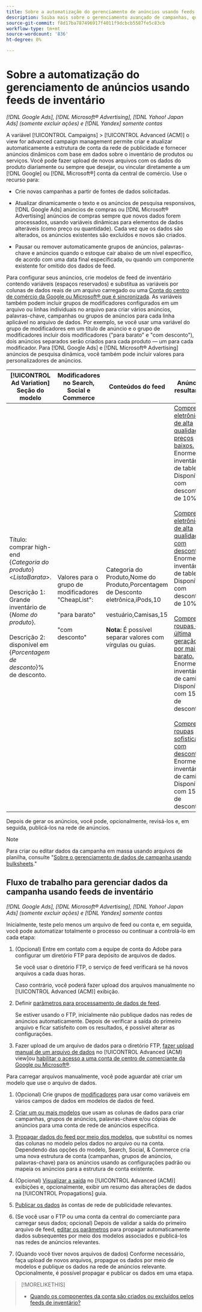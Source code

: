 ```yaml
---
title: Sobre a automatização do gerenciamento de anúncios usando feeds de inventário
description: Saiba mais sobre o gerenciamento avançado de campanhas, que permite gerenciar automaticamente a estrutura da conta e fornecer anúncios dinâmicos com base em dados sobre o inventário de produtos ou serviços.
source-git-commit: f8d17ba787496917f4011f9dcbcb5587fe5c83cb
workflow-type: tm+mt
source-wordcount: '836'
ht-degree: 0%

---
```


# Sobre a automatização do gerenciamento de anúncios usando feeds de inventário

*[!DNL Google Ads], [!DNL Microsoft® Advertising], [!DNL Yahoo! Japan Ads] (somente excluir ações) e [!DNL Yandex] somente contas*

A variável [!UICONTROL Campaigns] > [!UICONTROL Advanced (ACM)] o view for advanced campaign management permite criar e atualizar automaticamente a estrutura de conta da rede de publicidade e fornecer anúncios dinâmicos com base em dados sobre o inventário de produtos ou serviços. Você pode fazer upload de novos arquivos com os dados do produto diariamente ou sempre que desejar, ou vincular diretamente a um [!DNL Google] ou [!DNL Microsoft®] conta da central de comércio. Use o recurso para:

* Crie novas campanhas a partir de fontes de dados solicitadas.

* Atualizar dinamicamente o texto e os anúncios de pesquisa responsivos, [!DNL Google Ads] anúncios de compras ou [!DNL Microsoft® Advertising] anúncios de compras sempre que novos dados forem processados, usando variáveis dinâmicas para elementos de dados alteráveis (como preço ou quantidade). Cada vez que os dados são alterados, os anúncios existentes são excluídos e novos são criados.

* Pausar ou remover automaticamente grupos de anúncios, palavras-chave e anúncios quando o estoque cair abaixo de um nível específico, de acordo com uma data final especificada, ou quando um componente existente for omitido dos dados de feed.

Para configurar seus anúncios, crie modelos de feed de inventário contendo variáveis (espaços reservados) e substitua as variáveis por colunas de dados reais de um arquivo carregado ou uma [Conta do centro de comércio da Google ou Microsoft® que é sincronizada](/help/search-social-commerce/campaign-management/accounts/merchant-account-manage.md). As variáveis também podem incluir grupos de modificadores configurados em um arquivo ou linhas individuais no arquivo para criar vários anúncios, palavras-chave, campanhas ou grupos de anúncios para cada linha aplicável no arquivo de dados. Por exemplo, se você usar uma variável do grupo de modificadores em um título de anúncio e o grupo de modificadores incluir dois modificadores (&quot;para barato&quot; e &quot;com desconto&quot;), dois anúncios separados serão criados para cada produto — um para cada modificador. Para [!DNL Google Ads] e [!DNL Microsoft® Advertising] anúncios de pesquisa dinâmica, você também pode incluir valores para personalizadores de anúncios.

| [!UICONTROL Ad Variation] Seção do modelo | Modificadores no Search, Social e Commerce | Conteúdos do feed | Anúncios resultantes |
|----|----|----|----|
| Título: comprar high-end \{<i>Categoria do produto</i>\} &lt;<i>ListaBarata</i>>.<br><br>Descrição 1: Grande inventário de \{<i>Nome do produto</i>\}.<br><br>Descrição 2: disponível em \{<i>Porcentagem de desconto</i>\}% de desconto. | Valores para o grupo de modificadores &quot;CheapList&quot;:<br><br>&quot;para barato&quot;<br><br>&quot;com desconto&quot; | Categoria do Produto,Nome do Produto,Porcentagem de Desconto<br>eletrônica,iPods,10<br><br>vestuário,Camisas,15<br><br><b>Nota:</b> É possível separar valores com vírgulas ou guias. | <u>Compre eletrônicos de alta qualidade a preços baixos.</u><br>Enorme inventário de tablets. Disponível com desconto de 10%.<br><br><u>Compre eletrônicos de alta qualidade com desconto.</u><br>Enorme inventário de tablets. Disponível com desconto de 10%.<br><br><u>Compre roupas de última geração por mais barato.</u><br>Enorme inventário de camisas. Disponível com 15% de desconto.<br><br><u>Compre roupas sofisticadas com desconto.</u><br>Enorme inventário de camisas. Disponível com 15% de desconto. |

Depois de gerar os anúncios, você pode, opcionalmente, revisá-los e, em seguida, publicá-los na rede de anúncios.

>[!NOTE]
>Para criar ou editar dados da campanha em massa usando arquivos de planilha, consulte &quot;[Sobre o gerenciamento de dados de campanha usando bulksheets](/help/search-social-commerce/campaign-management/bulksheets/bulksheet-about.md).&quot;

## Fluxo de trabalho para gerenciar dados da campanha usando feeds de inventário

*[!DNL Google Ads], [!DNL Microsoft® Advertising], [!DNL Yahoo! Japan Ads] (somente excluir ações) e [!DNL Yandex] somente contas*

Inicialmente, teste pelo menos um arquivo de feed ou conta e, em seguida, você pode automatizar totalmente o processo ou continuar a controlá-lo em cada etapa:

1. (Opcional) Entre em contato com a equipe de conta do Adobe para configurar um diretório FTP para depósito de arquivos de dados.

   Se você usar o diretório FTP, o serviço de feed verificará se há novos arquivos a cada duas horas.

   Caso contrário, você poderá fazer upload dos arquivos manualmente no [!UICONTROL Advanced (ACM)] exibição.

1. Definir [parâmetros para processamento de dados de feed](feed-settings-manage.md#feed-data-settings).

   Se estiver usando o FTP, inicialmente não publique dados nas redes de anúncios automaticamente. Depois de verificar a saída do primeiro arquivo e ficar satisfeito com os resultados, é possível alterar as configurações.

1. Fazer upload de um arquivo de dados para o diretório FTP, [fazer upload manual de um arquivo de dados](feed-files-manage.md) no [!UICONTROL Advanced (ACM) view]ou [habilitar o acesso a uma conta de centro de comerciante da Google ou Microsoft®](/help/search-social-commerce/campaign-management/accounts/merchant-account-manage.md).

Para carregar arquivos manualmente, você pode aguardar até criar um modelo que use o arquivo de dados.

1. (Opcional) Crie grupos de [modificadores](modifiers-manage.md) para usar como variáveis em vários campos de dados em modelos de dados de feed.

1. [Criar um ou mais modelos](ad-templates/ad-template-manage.md) que usam as colunas de dados para criar campanhas, grupos de anúncios, palavras-chave e/ou cópias de anúncios para uma conta de rede de anúncios específica.

1. [Propagar dados do feed por meio dos modelos](feed-data-propagate.md), que substitui os nomes das colunas no modelo pelos dados no arquivo ou na conta. Dependendo das opções do modelo, Search, Social, &amp; Commerce cria uma nova estrutura de conta (campanhas, grupos de anúncios, palavras-chave) para os anúncios usando as configurações padrão ou mapeia os anúncios para a estrutura de conta existente.

1. (Opcional) [Visualizar a saída](propagated-data-view.md) no [!UICONTROL Advanced (ACM)] exibições e, opcionalmente, exibir um resumo das alterações de dados na [!UICONTROL Propagations] guia.

1. [Publicar os dados](propagated-data-post.md) às contas de rede de publicidade relevantes.

1. (Se você usar o FTP ou uma conta da central do comerciante para carregar seus dados; opcional) Depois de validar a saída do primeiro arquivo de feed, [editar os parâmetros](feed-settings-manage.md#feed-data-settings) para propagar automaticamente dados subsequentes por meio dos modelos associados e publicá-los nas redes de anúncios relevantes.

1. (Quando você tiver novos arquivos de dados) Conforme necessário, faça upload de novos arquivos, propague os dados por meio de modelos e publique os dados na rede de anúncios relevante. Opcionalmente, é possível propagar e publicar os dados em uma etapa.

>[!MORELIKETHIS]
>
>* [Quando os componentes da conta são criados ou excluídos pelos feeds de inventário?](when-are-components-created-deleted.md)
